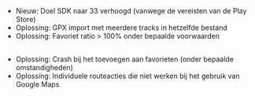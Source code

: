 ##
- Nieuw: Doel SDK naar 33 verhoogd (vanwege de vereisten van de Play Store)
- Oplossing: GPX import met meerdere tracks in hetzelfde bestand
- Oplossing: Favoriet ratio > 100% onder bepaalde voorwaarden

##
- Oplossing: Crash bij het toevoegen aan favorieten (onder bepaalde omstandigheden)
- Oplossing: Individuele routeacties die niet werken bij het gebruik van Google Maps
